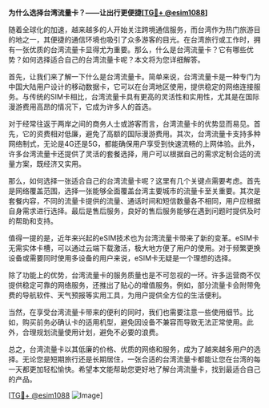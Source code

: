 **为什么选择台湾流量卡？——让出行更便捷[[TG💪+ @esim1088](https://t.me/s/esim1088)]**

随着全球化的加速，越来越多的人开始关注跨境通信服务，而台湾作为热门旅游目的地之一，其便捷的通信环境也吸引了众多游客的目光。在台湾旅行或工作时，拥有一张优质的台湾流量卡显得尤为重要。那么，什么是台湾流量卡？它有哪些优势？如何选择适合自己的台湾流量卡呢？本文将为您详细解答。

首先，让我们来了解一下什么是台湾流量卡。简单来说，台湾流量卡是一种专门为中国大陆用户设计的移动数据卡，它可以在台湾地区使用，提供稳定的网络连接服务。与传统的SIM卡相比，台湾流量卡具有更高的灵活性和实用性，尤其是在国际漫游费用高昂的情况下，它成为许多人的首选。

对于经常往返于两岸之间的商务人士或游客而言，台湾流量卡的优势显而易见。首先，它的资费相对低廉，避免了高额的国际漫游费用。其次，台湾流量卡支持多种网络制式，无论是4G还是5G，都能确保用户享受到快速流畅的上网体验。此外，许多台湾流量卡还提供了灵活的套餐选择，用户可以根据自己的需求定制合适的流量方案，既经济又实用。

那么，如何选择一张适合自己的台湾流量卡呢？这里有几个关键点需要考虑。首先是网络覆盖范围，选择一张能够全面覆盖台湾主要城市的流量卡至关重要。其次是套餐内容，不同的流量卡提供的流量、通话时间和短信数量各不相同，用户应根据自身需求进行选择。最后是售后服务，良好的售后服务能够在遇到问题时提供及时的帮助和支持。

值得一提的是，近年来兴起的eSIM技术也为台湾流量卡带来了新的变革。eSIM卡无需实体卡槽，可以通过云端下载激活，极大地方便了用户的使用。对于频繁更换设备或需要同时使用多设备的用户来说，eSIM卡无疑是一个理想的选择。

除了功能上的优势，台湾流量卡的服务质量也是不可忽视的一环。许多运营商不仅提供稳定可靠的网络服务，还推出了贴心的增值服务。例如，部分流量卡会附带免费的导航软件、天气预报等实用工具，为用户提供全方位的生活便利。

当然，在享受台湾流量卡带来的便利的同时，我们也需要注意一些使用细节。比如，购买前务必确认卡的适用机型，避免因设备不兼容而导致无法正常使用。此外，合理规划流量使用计划，避免不必要的浪费。

总之，台湾流量卡以其低廉的价格、优质的网络和服务，成为了越来越多用户的选择。无论您是短期旅行还是长期居住，一张合适的台湾流量卡都能让您在台湾的每一天都更加轻松愉快。希望本文能帮助您更好地了解台湾流量卡，找到最适合自己的产品。

[[TG💪+ @esim1088](https://t.me/s/esim1088) ![Image](https://i.postimg.cc/4NQfJmqS/Snipaste-2025-05-13-00-14-12.png)]